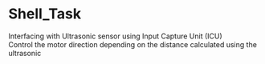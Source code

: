 # Shell_Task
Interfacing with Ultrasonic sensor using Input Capture Unit (ICU)  
Control the motor direction depending on the distance calculated using the ultrasonic 
